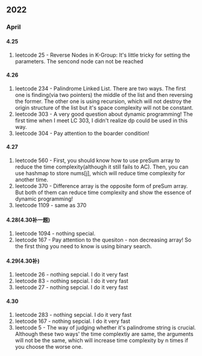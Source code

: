 ## 2022
### April
#### 4.25
1. leetcode 25 - Reverse Nodes in K-Group: It's little tricky for setting the parameters. The sencond node can not be reached
#### 4.26
1. leetcode 234 - Palindrome Linked List. There are two ways. The first one is finding(via two pointers) the middle of the list and then reversing the former. The other one is using recursion, which will not destroy the origin structure of the list but it's space complexity will not be constant.
2. leetcode 303 - A very good question about dynamic programming! The first time when I meet LC 303, I didn't realize dp could be used in this way.
3. leetcode 304 - Pay attention to the boarder condition!
#### 4.27
1. leetcode 560 - First, you should know how to use preSum array to reduce the time complexity(although it still fails to AC). Then, you can use hashmap to store nums[j], which will reduce time complexity for another time.
2. leetcode 370 - Difference array is the opposite form of preSum array. But both of them can reduce time complexity and show the essence of dynamic programming!
3. leetcode 1109 - same as 370
#### 4.28(4.30补一题)
1. leetcode 1094 - nothing special.
2. leetcode 167 - Pay attention to the quesiton - non decreasing array! So the first thing you need to know is using binary search.
#### 4.29(4.30补)
1. leetcode 26 - nothing sepcial. I do it very fast
2. leetcode 83 - nothing sepcial. I do it very fast
3. leetcode 27 - nothing sepcial. I do it very fast
#### 4.30
1. leetcode 283 - nothing sepcial. I do it very fast
2. leetcode 167 - nothing sepcial. I do it very fast
3. leetcode 5 - The way of judging whether it's palindrome string is crucial. Although these two ways' the time complextiy are same, the arguments will not be the same, which will increase time complexity by n times if you choose the worse one.